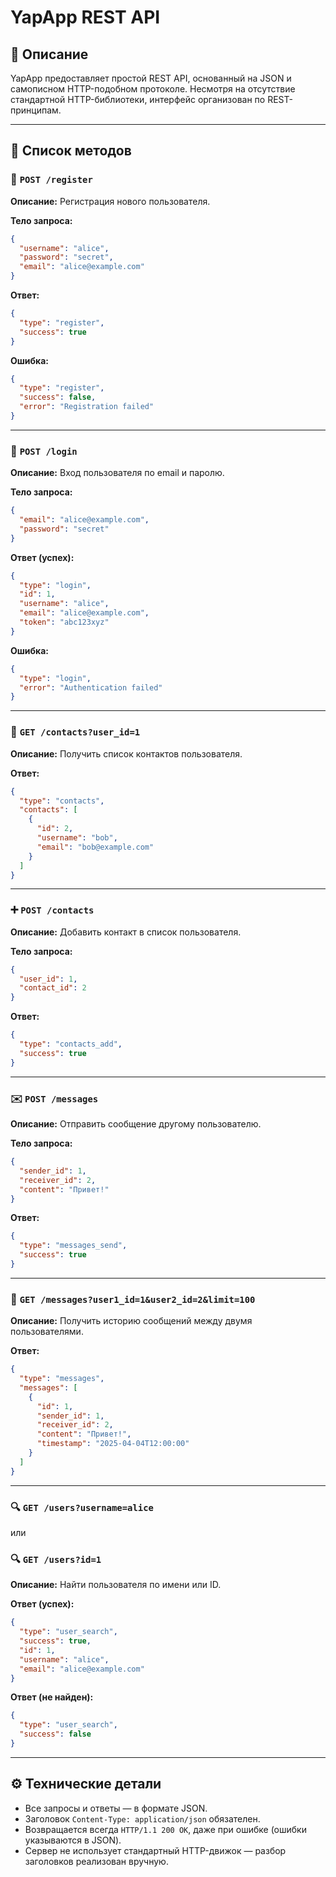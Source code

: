 
# YapApp REST API

## 📖 Описание

YapApp предоставляет простой REST API, основанный на JSON и самописном HTTP-подобном протоколе. Несмотря на отсутствие стандартной HTTP-библиотеки, интерфейс организован по REST-принципам.

---

## 🧭 Список методов

### 📝 `POST /register`

**Описание:** Регистрация нового пользователя.

**Тело запроса:**
```json
{
  "username": "alice",
  "password": "secret",
  "email": "alice@example.com"
}
```

**Ответ:**
```json
{
  "type": "register",
  "success": true
}
```

**Ошибка:**
```json
{
  "type": "register",
  "success": false,
  "error": "Registration failed"
}
```

---

### 🔑 `POST /login`

**Описание:** Вход пользователя по email и паролю.

**Тело запроса:**
```json
{
  "email": "alice@example.com",
  "password": "secret"
}
```

**Ответ (успех):**
```json
{
  "type": "login",
  "id": 1,
  "username": "alice",
  "email": "alice@example.com",
  "token": "abc123xyz"
}
```

**Ошибка:**
```json
{
  "type": "login",
  "error": "Authentication failed"
}
```

---

### 👥 `GET /contacts?user_id=1`

**Описание:** Получить список контактов пользователя.

**Ответ:**
```json
{
  "type": "contacts",
  "contacts": [
    {
      "id": 2,
      "username": "bob",
      "email": "bob@example.com"
    }
  ]
}
```

---

### ➕ `POST /contacts`

**Описание:** Добавить контакт в список пользователя.

**Тело запроса:**
```json
{
  "user_id": 1,
  "contact_id": 2
}
```

**Ответ:**
```json
{
  "type": "contacts_add",
  "success": true
}
```

---

### ✉️ `POST /messages`

**Описание:** Отправить сообщение другому пользователю.

**Тело запроса:**
```json
{
  "sender_id": 1,
  "receiver_id": 2,
  "content": "Привет!"
}
```

**Ответ:**
```json
{
  "type": "messages_send",
  "success": true
}
```

---

### 📩 `GET /messages?user1_id=1&user2_id=2&limit=100`

**Описание:** Получить историю сообщений между двумя пользователями.

**Ответ:**
```json
{
  "type": "messages",
  "messages": [
    {
      "id": 1,
      "sender_id": 1,
      "receiver_id": 2,
      "content": "Привет!",
      "timestamp": "2025-04-04T12:00:00"
    }
  ]
}
```

---

### 🔍 `GET /users?username=alice`

или

### 🔍 `GET /users?id=1`

**Описание:** Найти пользователя по имени или ID.

**Ответ (успех):**
```json
{
  "type": "user_search",
  "success": true,
  "id": 1,
  "username": "alice",
  "email": "alice@example.com"
}
```

**Ответ (не найден):**
```json
{
  "type": "user_search",
  "success": false
}
```

---

## ⚙️ Технические детали

- Все запросы и ответы — в формате JSON.
- Заголовок `Content-Type: application/json` обязателен.
- Возвращается всегда `HTTP/1.1 200 OK`, даже при ошибке (ошибки указываются в JSON).
- Сервер не использует стандартный HTTP-движок — разбор заголовков реализован вручную.
